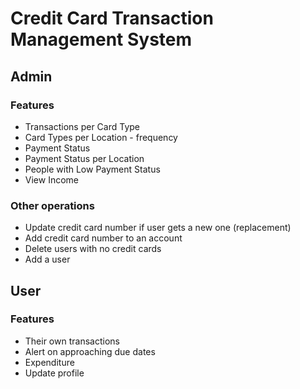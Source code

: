 # Credit Card Transaction Management System

## Admin

### Features

- Transactions per Card Type
- Card Types per Location - frequency
- Payment Status
- Payment Status per Location
- People with Low Payment Status
- View Income

### Other operations

- Update credit card number if user gets a new one (replacement)
- Add credit card number to an account
- Delete users with no credit cards
- Add a user

## User

### Features

- Their own transactions
- Alert on approaching due dates
- Expenditure
- Update profile
